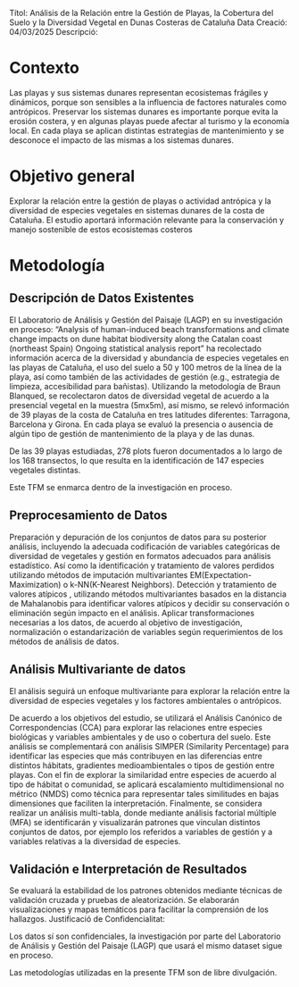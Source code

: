 Títol: Análisis de la Relación entre la Gestión de Playas, la Cobertura del Suelo y la Diversidad Vegetal en Dunas Costeras de Cataluña
Data Creació: 04/03/2025
Descripció:

# Contexto

Las playas y sus sistemas dunares representan ecosistemas frágiles y dinámicos, porque son sensibles a la influencia de factores naturales como antrópicos. Preservar los sistemas dunares es importante porque evita la erosión costera, y en algunas playas puede afectar al turismo y la economía local. En cada playa se aplican distintas estrategias de mantenimiento y se desconoce el impacto de las mismas a los sistemas dunares.

# Objetivo general

Explorar la relación entre la gestión de playas o actividad antrópica y la diversidad de especies vegetales en sistemas dunares de la costa de Cataluña. El estudio aportará información relevante para la conservación y manejo sostenible de estos ecosistemas costeros

# Metodología

## Descripción de Datos Existentes

El  Laboratorio de Análisis y Gestión del Paisaje (LAGP) en su investigación en proceso: “Analysis of human-induced beach transformations and climate change impacts on dune habitat biodiversity along the Catalan coast (northeast Spain) Ongoing statistical analysis report”  ha recolectado información acerca de la diversidad y abundancia de especies vegetales en las playas de Cataluña, el uso del suelo a 50 y 100 metros de la línea de la playa, así como también de las actividades de gestión (e.g., estrategia de limpieza, accesibilidad para bañistas). Utilizando la metodología de Braun Blanqued, se recolectaron datos de diversidad vegetal de acuerdo a la presencial vegetal en la muestra (5mx5m), así mismo, se relevó información de 39 playas de la costa de Cataluña en tres latitudes diferentes: Tarragona, Barcelona y Girona. En cada playa se evaluó la presencia o ausencia de algún tipo de gestión de mantenimiento de la playa y de las dunas.

De las 39 playas estudiadas, 278 plots fueron documentados a lo largo de los 168 transectos, lo que resulta en la identificación de 147 especies vegetales distintas.

Este TFM se enmarca dentro de la investigación en proceso.


## Preprocesamiento de Datos


Preparación y depuración de los conjuntos de datos para su posterior análisis, incluyendo la adecuada codificación de variables categóricas de diversidad de vegetales y gestión en formatos adecuados para análisis estadístico. Así como la identificación y tratamiento de valores perdidos utilizando métodos de imputación multivariantes EM(Expectation-Maximization) o k-NN(K-Nearest Neighbors). Detección y tratamiento de valores atípicos , utilizando métodos multivariantes basados en la distancia de Mahalanobis para identificar valores atípicos y decidir su conservación o eliminación según impacto en el análisis. Aplicar transformaciones necesarias a los datos, de acuerdo al objetivo de investigación, normalización o estandarización de variables según requerimientos de los métodos de análisis de datos.

## Análisis Multivariante de datos


El análisis seguirá un enfoque multivariante para explorar la relación entre la diversidad de especies vegetales y los factores ambientales o antrópicos.

De acuerdo a los objetivos del estudio, se utilizará el Análisis Canónico de Correspondencias (CCA) para explorar las relaciones entre especies biológicas y variables ambientales y de uso o cobertura del suelo. Este análisis se complementará con análisis SIMPER (Similarity Percentage) para identificar las especies que más contribuyen en las diferencias entre distintos hábitats, gradientes medioambientales o tipos de gestión entre playas. Con el fin de explorar la similaridad entre especies de acuerdo al tipo de hábitat o comunidad, se aplicará escalamiento multidimensional no métrico (NMDS) como técnica para representar tales similitudes en bajas dimensiones que faciliten la interpretación. Finalmente, se considera realizar un análisis multi-tabla, donde mediante análisis factorial múltiple (MFA) se identificarán y visualizarán patrones que vinculan distintos conjuntos de datos, por ejemplo los referidos a variables de gestión y a variables relativas a la diversidad de especies.


## Validación e Interpretación de Resultados

Se evaluará la estabilidad de los patrones obtenidos mediante técnicas de validación cruzada y pruebas de aleatorización. Se elaborarán visualizaciones y mapas temáticos para facilitar la comprensión de los hallazgos.
Justificació de Confidencialitat:

Los datos sí son confidenciales, la investigación por parte del Laboratorio de Análisis y Gestión del Paisaje (LAGP) que usará el mismo dataset sigue en proceso.

Las metodologías utilizadas en la presente TFM son de libre divulgación.
